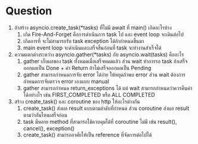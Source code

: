 # Question
1. ถ้าสร้าง asyncio.create_task(*tasks) ที่ไม่มี await ที่ main() เกิดอะไรบ้าง
   1. เกิด Fire-And-Forget คือการดำเนินการ task ไป และ event loop จะเดินต่อไป
   2. เกิดการที่ จะไม่สามารถรับ task exception ได้ถ้ากำหนดขึ้นมา
   3. main event loop จะดำเนินและเสร็จสิ้นก่อนที่ task จะทำงานสำเร็จได้
2. ความแตกต่างระหว่าง asyncio.gather(*tasks) กับ asyncio.wait(tasks) คืออะไร
   1. gather เก็บผลของ task ทั้งหมดเมื่อเสร็จหมดแล้ว ส่วน wait ทำการรอ task ถ้าเสร็จออกผลเป็น Done + ค่า Return ถ้าไม่เสร็จออกผลเป็น Pending
   2. gather สามารถกำหนดการจับ error ได้ง่าย ให้หยุดถ้าพบ error ส่วน wait ต้องการกำหนดการจับตรวจ error เองแบบ manual
   3. gather สามารถกำหนด return_exceptions ได้ แต่ wait สามารถกำหนดว่าควรคืนค่าได้อย่างไร เช่น FIRST_COMPLETED หรือ ALL COMPLETED
3. สร้าง create_task() และ coroutine ของ http ให้อะไรต่างกัน
   1. create_task() ส่งผล result แบบตามลำดับที่กำหนด ส่วน coroutine ส่งผล result ตามว่าอันไหนเสร็จก่อน
   2. task มีหลาย method ที่สามารถใช้ควบคุมได้ที่ coroutine ไม่มี เช่น result(), cancel(), exception()
   3. create_task() สามารถอาศัยให้เป็น reference ที่จัดการต่อไปได้
